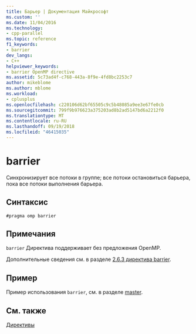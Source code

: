 ```yaml
---
title: Барьер | Документация Майкрософт
ms.custom: ''
ms.date: 11/04/2016
ms.technology:
- cpp-parallel
ms.topic: reference
f1_keywords:
- barrier
dev_langs:
- C++
helpviewer_keywords:
- barrier OpenMP directive
ms.assetid: 5c73ad4f-c768-443a-8f9e-4fd8bc2253c7
author: mikeblome
ms.author: mblome
ms.workload:
- cplusplus
ms.openlocfilehash: c220106d62bf65505c9c5b48085a9ee3e67fe0cb
ms.sourcegitcommit: 799f9b976623a375203ad8b2ad5147bd6a2212f0
ms.translationtype: MT
ms.contentlocale: ru-RU
ms.lasthandoff: 09/19/2018
ms.locfileid: "46415035"
---
```

# <a name="barrier"></a>barrier

Синхронизирует все потоки в группе; все потоки остановиться барьера, пока все потоки выполнения барьера.

## <a name="syntax"></a>Синтаксис

```
#pragma omp barrier
```

## <a name="remarks"></a>Примечания

`barrier` Директива поддерживает без предложения OpenMP.

Дополнительные сведения см. в разделе [2.6.3 директива barrier](../../../parallel/openmp/2-6-3-barrier-directive.md).

## <a name="example"></a>Пример

Пример использования `barrier`, см. в разделе [master](../../../parallel/openmp/reference/master.md).

## <a name="see-also"></a>См. также

[Директивы](../../../parallel/openmp/reference/openmp-directives.md)